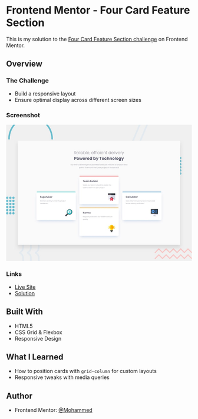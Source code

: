 # Frontend Mentor - Four Card Feature Section

This is my solution to the [Four Card Feature Section challenge](https://www.frontendmentor.io/challenges/four-card-feature-section-weK1eFYK) on Frontend Mentor.

## Overview

### The Challenge

- Build a responsive layout
- Ensure optimal display across different screen sizes

### Screenshot

![Screenshot](./design/desktop-preview.jpg)

### Links

- [Live Site](https://mohamed14-7.github.io/Product-preview-card-component/)
- [Solution](https://github.com/Mohamed14-7/Product-preview-card-component)

## Built With

- HTML5
- CSS Grid & Flexbox
- Responsive Design

## What I Learned

- How to position cards with `grid-column` for custom layouts
- Responsive tweaks with media queries

## Author

- Frontend Mentor: [@Mohammed](https://www.frontendmentor.io/profile/Mohamed14-7)
